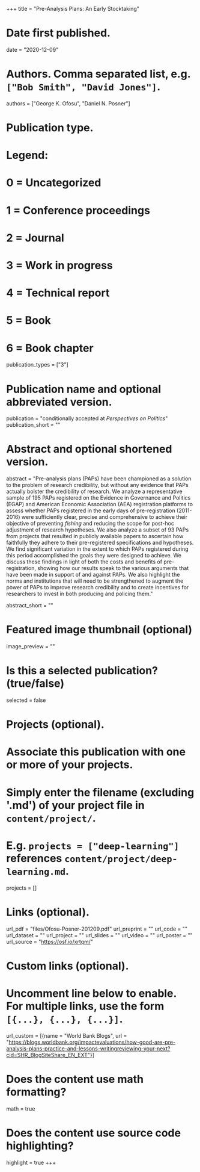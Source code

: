 +++
title = "Pre-Analysis Plans: An Early Stocktaking"

# Date first published.
date = "2020-12-09"

# Authors. Comma separated list, e.g. `["Bob Smith", "David Jones"]`.
authors = ["George K. Ofosu", "Daniel N. Posner"]

# Publication type.
# Legend:
# 0 = Uncategorized
# 1 = Conference proceedings
# 2 = Journal
# 3 = Work in progress
# 4 = Technical report
# 5 = Book
# 6 = Book chapter
publication_types = ["3"]

# Publication name and optional abbreviated version.
publication = "conditionally accepted at *Perspectives on Politics*"
publication_short = ""

# Abstract and optional shortened version.

abstract = "Pre-analysis plans (PAPs) have been championed as a solution to the problem of research credibility, but without any evidence that PAPs actually bolster the credibility of research. We analyze a representative sample of 195 PAPs registered on the Evidence in Governance and Politics (EGAP) and American Economic Association (AEA) registration platforms to assess whether PAPs registered in the early days of pre-registration (2011-2016) were sufficiently clear, precise and comprehensive to achieve their objective of preventing *fishing* and reducing the scope for post-hoc adjustment of research hypotheses. We also analyze a subset of 93 PAPs from projects that resulted in publicly available papers to ascertain how faithfully they adhere to their pre-registered specifications and hypotheses. We find significant variation in the extent to which PAPs registered during this period accomplished the goals they were designed to achieve. We discuss these findings in light of both the costs and benefits of pre-registration, showing how our results speak to the various arguments that have been made in support of and against PAPs.  We also highlight the norms and institutions that will need to be strengthened to augment the power of PAPs to improve research credibility and to create incentives for researchers to invest in both producing and policing them."

abstract_short = ""

# Featured image thumbnail (optional)
image_preview = ""

# Is this a selected publication? (true/false)
selected = false

# Projects (optional).
#   Associate this publication with one or more of your projects.
#   Simply enter the filename (excluding '.md') of your project file in `content/project/`.
#   E.g. `projects = ["deep-learning"]` references `content/project/deep-learning.md`.
projects = []

# Links (optional).
url_pdf = "files/Ofosu-Posner-201209.pdf"
url_preprint = ""
url_code = ""
url_dataset = ""
url_project = ""
url_slides = ""
url_video = ""
url_poster = ""
url_source = "https://osf.io/xrtqm/"

# Custom links (optional).
#   Uncomment line below to enable. For multiple links, use the form `[{...}, {...}, {...}]`.
url_custom = [{name = "World Bank Blogs", url = "https://blogs.worldbank.org/impactevaluations/how-good-are-pre-analysis-plans-practice-and-lessons-writingreviewing-your-next?cid=SHR_BlogSiteShare_EN_EXT"}]

# Does the content use math formatting?
math = true

# Does the content use source code highlighting?
highlight = true
+++
